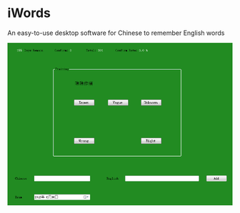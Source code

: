 # iWords
An easy-to-use desktop software for Chinese to remember English words 

![Introduction](https://github.com/XiangWang2Fly/iWords/blob/master/Readme.PNG)  





